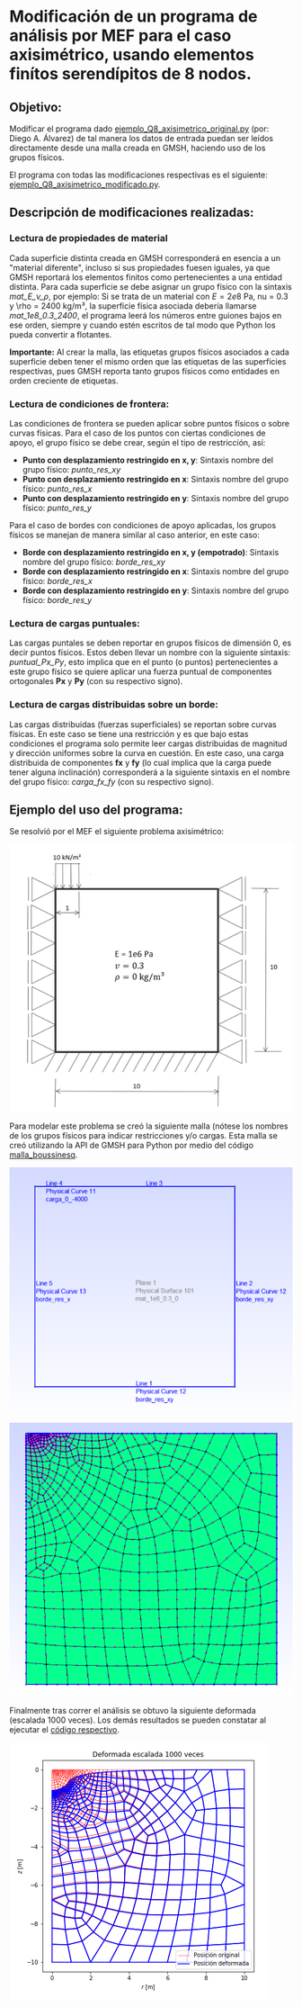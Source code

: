 # Modificación de un programa de análisis por MEF para el caso axisimétrico, usando elementos finítos serendípitos de 8 nodos.

## Objetivo: 
Modificar el programa dado [ejemplo_Q8_axisimetrico_original.py](ejemplo_Q8_axisimetrico_original.py) (por: Diego A. Álvarez) de tal manera los datos de entrada puedan ser leídos directamente desde una malla creada en GMSH, haciendo uso de los grupos físicos.

El programa con todas las modificaciones respectivas es el siguiente: [ejemplo_Q8_axisimetrico_modificado.py](ejemplo_Q8_axisimetrico_modificado.py).

## Descripción de modificaciones realizadas:

### Lectura de propiedades de material
Cada superficie distinta creada en GMSH corresponderá en esencia a un "material diferente", incluso si sus propiedades fuesen iguales, ya que GMSH reportará los elementos finitos como pertenecientes a una entidad distinta.
Para cada superficie se debe asignar un grupo físico con la sintaxis *mat_E_$\nu$_$\rho$*, por ejemplo: Si se trata de un material con $E = 2e8$ Pa, nu = 0.3 y \rho = 2400 kg/m³, la superficie física asociada debería llamarse *mat_1e8_0.3_2400*, el programa leerá los números entre guiones bajos en ese orden, siempre y cuando estén escritos de tal modo que Python los pueda convertir a flotantes.

**Importante:** Al crear la malla, las etiquetas grupos físicos asociados a cada superficie deben tener el mismo orden que las etiquetas de las superficies respectivas, pues GMSH reporta tanto grupos físicos como entidades en orden creciente de etiquetas.

### Lectura de condiciones de frontera:

Las condiciones de frontera se pueden aplicar sobre puntos físicos o sobre curvas físicas. Para el caso de los puntos con ciertas condiciones de apoyo, el grupo físico se debe crear, según el tipo de restricción, así:

-  **Punto con desplazamiento restringido en x, y**: Sintaxis nombre del grupo físico: *punto_res_xy*
-  **Punto con desplazamiento restringido en x**: Sintaxis nombre del grupo físico: *punto_res_x*
-  **Punto con desplazamiento restringido en y**: Sintaxis nombre del grupo físico: *punto_res_y*

Para el caso de bordes con condiciones de apoyo aplicadas, los grupos físicos se manejan de manera similar al caso anterior, en este caso:
-  **Borde con desplazamiento restringido en x, y (empotrado)**: Sintaxis nombre del grupo físico: *borde_res_xy*
-  **Borde con desplazamiento restringido en x**: Sintaxis nombre del grupo físico: *borde_res_x*
-  **Borde con desplazamiento restringido en y**: Sintaxis nombre del grupo físico: *borde_res_y*

### Lectura de cargas puntuales:

Las cargas puntales se deben reportar en grupos físicos de dimensión 0, es decir puntos físicos. Estos deben llevar un nombre con la siguiente sintaxis: *puntual_Px_Py*, esto implica que en el punto (o puntos) pertenecientes a este grupo físico se quiere aplicar una fuerza puntual de componentes ortogonales **Px** y **Py** (con su respectivo signo).

### Lectura de cargas distribuidas sobre un borde:

Las cargas distribuidas (fuerzas superficiales) se reportan sobre curvas físicas. En este caso se tiene una restricción y es que bajo estas condiciones el programa solo permite leer cargas distribuidas de magnitud y dirección uniformes sobre la curva en cuestión. En este caso, una carga distribuida de componentes **fx** y **fy** (lo cual implica que la carga puede tener alguna inclinación) corresponderá a la siguiente sintaxis en el nombre del grupo físico: *carga_fx_fy* (con su respectivo signo).


## Ejemplo del uso del programa:

Se resolvió por el MEF el siguiente problema axisimétrico: 

![Ejemplo](ejemplo_axisim.png)

Para modelar este problema se creó la siguiente malla (nótese los nombres de los grupos físicos para indicar restricciones y/o cargas. Esta malla se creó utilizando la API de GMSH para Python por medio del código [malla_boussinesq](malla_boussinesq.py).

![Grupos](malla_grupos_fisicos.png)

![Malla](malla.png)

Finalmente tras correr el análisis se obtuvo la siguiente deformada (escalada 1000 veces). Los demás resultados se pueden constatar al ejecutar el [código respectivo](ejemplo_Q8_axisimetrico_modificado.py).

![Deformada](deformada.png)
